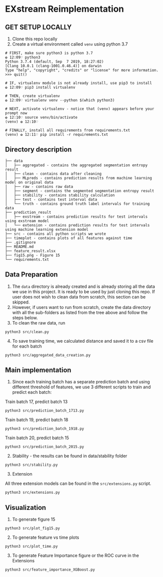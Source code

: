 # EXstream Reimplementation

## GET SETUP LOCALLY
1. Clone this repo locally
2. Create a virtual environment called `venv` using python 3.7
```
# FIRST, make sure python3 is python 3.7
✿ 12:09♡ python3
Python 3.7.4 (default, Sep  7 2019, 18:27:02)
[Clang 10.0.1 (clang-1001.0.46.4)] on darwin
Type "help", "copyright", "credits" or "license" for more information.
>>> quit()

# IF, virtualenv module is not already install, use pip3 to install
✿ 12:09♡ pip3 install virtualenv

# THEN, create virtualenv
✿ 12:09♡ virtualenv venv --python $(which python3)

# NEXT, activate virtualenv - notice that (venv) appears before your prompt now
✿ 12:10♡ source venv/bin/activate
(venv) ✿ 12:10♡ 

# FINALLY, install all requirements from requirements.txt
(venv) ✿ 12:11♡ pip install -r requirements.txt
```
## Directory description
```
├── data
│   ├── aggregated - contains the aggregated segmentation entropy result
│   ├── clean - contains data after cleaning
│   ├── MLpreds - contains prediction results from machine learning model on original data
│   ├── raw - contains raw data
│   ├── segment - contains the segmented segmentation entropy result
│   ├── stability - contains stability calculation
│   ├── test - contains test interval data
│   └── truth - contains ground truth label intervals for training data
├── prediction_result
│   ├── exstream - contains prediction results for test intervals using exstream model
│   └── extension - contains prediction results for test intervals using machine learning extension model
├── src - contains all python scripts we wrote
├── timeplot - contains plots of all features against time
├── .gitignore
├── README.md
├── feature_result.xlsx
├── fig15.png - Figure 15
└── requirements.txt 
```
## Data Preparation
1. The `data` directory is already created and is already storing all the data we use in this project. It is ready to be used by just cloning this repo. If user does not wish to clean data from scratch, this section can be skipped. 
2. However, if users want to run from scratch, create the data directory with all the sub-folders as listed from the tree above and follow the steps below.
3. To clean the raw data, run
```
python3 src/clean.py
```
4. To save training time, we calculated distance and saved it to a csv file for each batch 
```
python3 src/aggregated_data_creation.py
```

## Main implementation
1. Since each training batch has a separate prediction batch and using different threshold of features, we use 3 different scripts to train and predict each batch:


Train batch 17, predict batch 13
```
python3 src/prediction_batch_1713.py
```
Train batch 19, predict batch 18
```
python3 src/prediction_batch_1918.py
```
Train batch 20, predict batch 15
```
python3 src/prediction_batch_2015.py
```

2. Stability - the results can be found in data/stability folder 
```
python3 src/stability.py
```
3. Extension

All three extension models can be found in the `src/extensions.py` script.

```
python3 src/extensions.py
```

## Visualization
1. To generate figure 15 

```
python3 src/plot_fig15.py
```
2. To generate feature vs time plots

```
python3 src/plot_time.py
```
3. To generate Feature Importance figure or the ROC curve in the Extensions

```
python3 src/feature_importance_XGBoost.py
```
